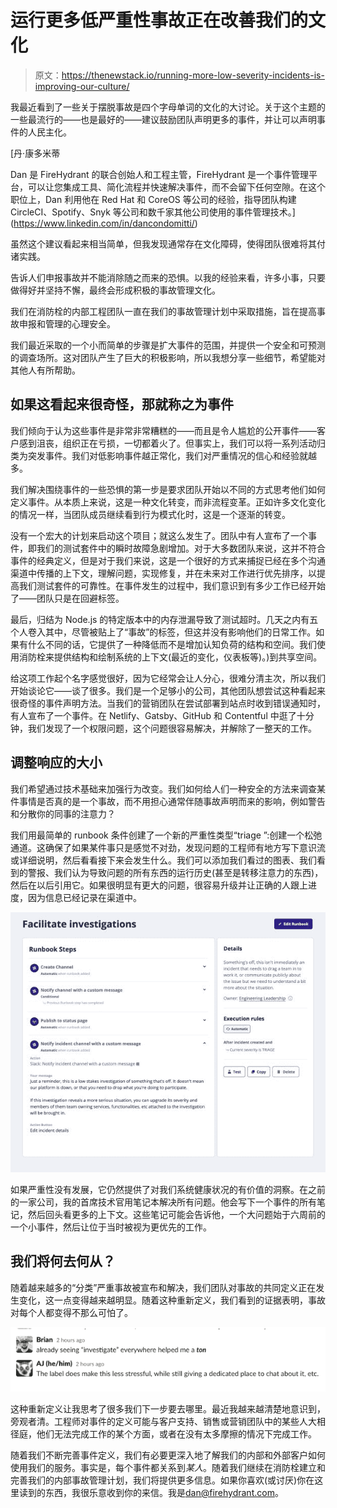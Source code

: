 # 运行更多低严重性事故正在改善我们的文化

> 原文：<https://thenewstack.io/running-more-low-severity-incidents-is-improving-our-culture/>

我最近看到了一些关于摆脱事故是四个字母单词的文化的大讨论。关于这个主题的一些最流行的——也是最好的——建议鼓励团队声明更多的事件，并让可以声明事件的人民主化。

 [丹·康多米蒂

Dan 是 FireHydrant 的联合创始人和工程主管，FireHydrant 是一个事件管理平台，可以让您集成工具、简化流程并快速解决事件，而不会留下任何空隙。在这个职位上，Dan 利用他在 Red Hat 和 CoreOS 等公司的经验，指导团队构建 CircleCI、Spotify、Snyk 等公司和数千家其他公司使用的事件管理技术。](https://www.linkedin.com/in/dancondomitti/) 

虽然这个建议看起来相当简单，但我发现通常存在文化障碍，使得团队很难将其付诸实践。

告诉人们申报事故并不能消除随之而来的恐惧。以我的经验来看，许多小事，只要做得好并坚持不懈，最终会形成积极的事故管理文化。

我们在消防栓的内部工程团队一直在我们的事故管理计划中采取措施，旨在提高事故申报和管理的心理安全。

我们最近采取的一个小而简单的步骤是扩大事件的范围，并提供一个安全和可预测的调查场所。这对团队产生了巨大的积极影响，所以我想分享一些细节，希望能对其他人有所帮助。

## **如果这看起来很奇怪，那就称之为事件**

我们倾向于认为这些事件是非常非常糟糕的——而且是令人尴尬的公开事件——客户感到沮丧，组织正在亏损，一切都着火了。但事实上，我们可以将一系列活动归类为突发事件。我们对低影响事件越正常化，我们对严重情况的信心和经验就越多。

我们解决围绕事件的一些恐惧的第一步是要求团队开始以不同的方式思考他们如何定义事件。从本质上来说，这是一种文化转变，而非流程变革。正如许多文化变化的情况一样，当团队成员继续看到行为模式化时，这是一个逐渐的转变。

没有一个宏大的计划来启动这个项目；就这么发生了。团队中有人宣布了一个事件，即我们的测试套件中的瞬时故障急剧增加。对于大多数团队来说，这并不符合事件的经典定义，但是对于我们来说，这是一个很好的方式来捕捉已经在多个沟通渠道中传播的上下文，理解问题，实现修复，并在未来对工作进行优先排序，以提高我们测试套件的可靠性。在事件发生的过程中，我们意识到有多少工作已经开始了——团队只是在回避标签。

最后，归结为 Node.js 的特定版本中的内存泄漏导致了测试超时。几天之内有五个人卷入其中，尽管被贴上了“事故”的标签，但这并没有影响他们的日常工作。如果有什么不同的话，它提供了一种降低而不是增加认知负荷的结构和空间。我们使用消防栓来提供结构和绘制系统的上下文(最近的变化，仪表板等)。)到共享空间。

给这项工作起个名字感觉很好，因为它经常会让人分心，很难分清主次，所以我们开始谈论它——谈了很多。我们是一个足够小的公司，其他团队想尝试这种看起来很奇怪的事件声明方法。当我们的营销团队在尝试部署到站点时收到错误通知时，有人宣布了一个事件。在 Netlify、Gatsby、GitHub 和 Contentful 中逛了十分钟，我们发现了一个权限问题，这个问题很容易解决，并解除了一整天的工作。

## **调整响应的大小**

我们希望通过技术基础来加强行为改变。我们如何给人们一种安全的方法来调查某件事情是否真的是一个事故，而不用担心通常伴随事故声明而来的影响，例如警告和分散你的同事的注意力？

我们用最简单的 runbook 条件创建了一个新的严重性类型“triage ”:创建一个松弛通道。这确保了如果某件事只是感觉不对劲，发现问题的工程师有地方写下意识流或详细说明，然后看看接下来会发生什么。我们可以添加我们看过的图表、我们看到的警报、我们认为导致问题的所有东西的运行历史(甚至是转移注意力的东西)，然后在以后引用它。如果很明显有更大的问题，很容易升级并让正确的人跟上进度，因为信息已经记录在渠道中。

![](img/5bd9e53d2ed0977e1adb74e62881b4e3.png)

如果严重性没有发展，它仍然提供了对我们系统健康状况的有价值的洞察。在之前的一家公司，我的首席技术官用笔记本解决所有问题。他会写下一个事件的所有笔记，然后回头看更多的上下文。这些笔记可能会告诉他，一个大问题始于六周前的一个小事件，然后让位于当时被视为更优先的工作。

## 我们将何去何从？

随着越来越多的“分类”严重事故被宣布和解决，我们团队对事故的共同定义正在发生变化，这一点变得越来越明显。随着这种重新定义，我们看到的证据表明，事故对每个人都变得不那么可怕了。

![](img/bb7830f0ad5949a42a8e2a0c95cea2dc.png)

这种重新定义让我思考了很多我们下一步要去哪里。最近我越来越清楚地意识到，旁观者清。工程师对事件的定义可能与客户支持、销售或营销团队中的某些人大相径庭，他们无法完成工作的某个方面，或者在没有太多摩擦的情况下完成工作。

随着我们不断完善事件定义，我们有必要更深入地了解我们的内部和外部客户如何使用我们的服务。事实是，每个事件都关系到*某人*。随着我们继续在消防栓建立和完善我们的内部事故管理计划，我们将提供更多信息。如果你喜欢(或讨厌)你在这里读到的东西，我很乐意收到你的来信。我是[dan@firehydrant.com](mailto:dan@firehydrant.com)。

<svg xmlns:xlink="http://www.w3.org/1999/xlink" viewBox="0 0 68 31" version="1.1"><title>Group</title> <desc>Created with Sketch.</desc></svg>